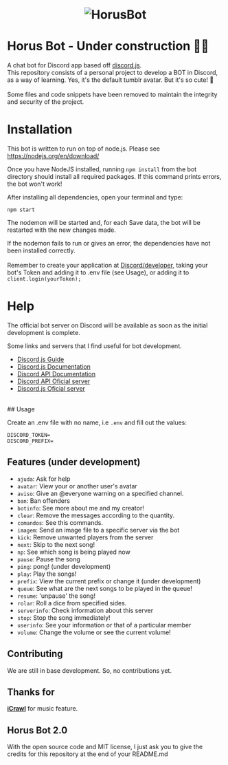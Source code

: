 <h1 align="center">
    <img alt="HorusBot" title="#horusbot" src="https://i.imgur.com/gpDlHwl.png" />
</h1>

# Horus Bot - Under construction  👨‍💻
A chat bot for Discord app based off <a href="https://github.com/hydrabolt/discord.js/">discord.js</a>. </br>
This repository consists of a personal project to develop a BOT in Discord, as a way of learning.
Yes, it's the default tumblr avatar. But it's so cute! 🥺
</br>
</br>
Some files and code snippets have been removed to maintain the integrity and security of the project.

# Installation

This bot is written to run on top of node.js. Please see https://nodejs.org/en/download/

Once you have NodeJS installed, running `npm install` from the bot directory should install all required packages. If this command prints errors, the bot won't work!


After installing all dependencies, open your terminal and type: 
```
npm start
```
The nodemon will be started and, for each Save data, the bot will be restarted with the new changes made.

If the nodemon fails to run or gives an error, the dependencies have not been installed correctly.
</br>
<br>
Remember to create your application at <a href="https://discord.com/developers/applications">Discord/developer</a>, taking your bot's Token and adding it to .env file (see Usage), or adding it to `client.login(yourToken);`

# Help

The official bot server on Discord will be available as soon as the initial development is complete.

Some links and servers that I find useful for bot development.
* [Discord.js Guide](https://discordjs.guide/)
* [Discord.js Documentation](https://discord.js.org/#/docs/main/stable/general/welcome)
* [Discord API Documentation](https://discord.com/developers/docs/intro)
* [Discord API Oficial server](https://discord.gg/discord-api)
* [Discord.js Oficial server](https://discord.com/invite/bRCvFy9)

</br>
## Usage

Create an .env file with no name, i.e  `.env` and fill out the values:

```
DISCORD_TOKEN=
DISCORD_PREFIX=
```

## Features (under development)
* `ajuda`:    Ask for help
* `avatar`:    View your or another user's avatar
* `aviso`:    Give an @everyone warning on a specified channel.
* `ban`:    Ban offenders
* `botinfo`:     See more about me and my creator!
* `clear`:    Remove the messages according to the quantity.
* `comandos`:    See this commands.
* `imagem`: Send an image file to a specific server via the bot
* `kick`:   Remove unwanted players from the server
* `next`:    Skip to the next song!
* `np`:    See which song is being played now
* `pause`:    Pause the song
* `ping`:    pong! (under development)
* `play`:    Play the songs!
* `prefix`:    View the current prefix or change it (under development)
* `queue`:    See what are the next songs to be played in the queue!
* `resume`:    'unpause' the song!
* `rolar`:    Roll a dice from specified sides.
* `serverinfo`:    Check information about this server
* `stop`:    Stop the song immediately!
* `userinfo`:    See your information or that of a particular member
* `volume`:    Change the volume or see the current volume!

## Contributing
We are still in base development. So, no contributions yet.

## Thanks for

 [**iCrawl**](https://github.com/iCrawl) for music feature.

## Horus Bot 2.0
With the open source code and MIT license, I just ask you to give the credits for this repository at the end of your README.md

